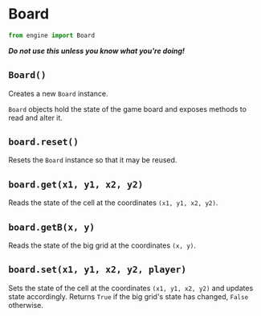 # Board
```python
from engine import Board
```
***Do not use this unless you know what you're doing!***

## `Board()`
Creates a new `Board` instance.

`Board` objects hold the state of the game board and exposes methods to read and alter it.

## `board.reset()`
Resets the `Board` instance so that it may be reused.

## `board.get(x1, y1, x2, y2)`
Reads the state of the cell at the coordinates `(x1, y1, x2, y2)`.

## `board.getB(x, y)`
Reads the state of the big grid at the coordinates `(x, y)`.

## `board.set(x1, y1, x2, y2, player)`
Sets the state of the cell at the coordinates `(x1, y1, x2, y2)` and updates state accordingly.
Returns `True` if the big grid's state has changed, `False` otherwise.
